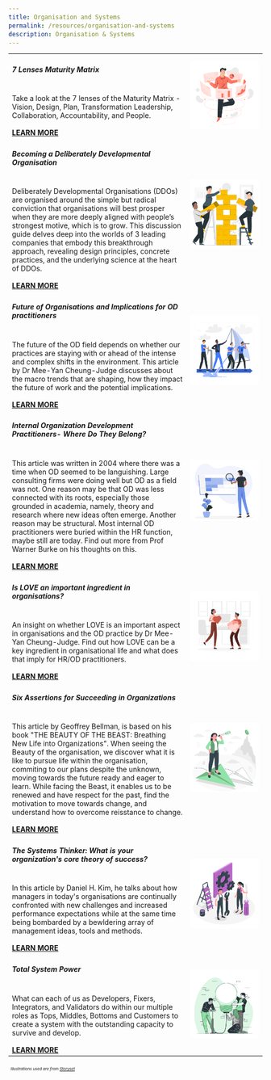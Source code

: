 ```yaml
---
title: Organisation and Systems
permalink: /resources/organisation-and-systems
description: Organisation & Systems
---
```


<table><col width="70%"><col width="30%">

<tr><td><h5><b>7 Lenses Maturity Matrix </b> </h5><br>
Take a look at the 7 lenses of the Maturity Matrix - Vision, Design, Plan, Transformation Leadership, Collaboration, Accountability, and People. <br><br><a href ="https://go.gov.sg/matrixmaturity" target="_blank"><b>LEARN MORE</b></a></td> <td><img src="/images/datamodel.jpg"></td></tr>
  
<tr><td><h5><b>Becoming a Deliberately Developmental Organisation </b> </h5><br>
Deliberately Developmental Organisations (DDOs) are organised around the simple but radical conviction that organisations will best prosper when they are more deeply aligned with people’s strongest motive, which is to grow. This discussion guide delves deep into the worlds of 3 leading companies that embody this breakthrough approach, revealing design principles, concrete practices, and the underlying science at the heart of DDOs. <br><br><a href ="https://go.gov.sg/ddo" target="_blank"><b>LEARN MORE</b></a></td> <td><img src="/images/team10.jpg"></td></tr>
  
<tr><td><h5><b>Future of Organisations and Implications for OD practitioners </b> </h5><br>
The future of the OD field depends on whether our practices are staying with or ahead of the intense and complex shifts in the environment. This article by Dr Mee-Yan Cheung-Judge discusses about the macro trends that are shaping, how they impact the future of work and the potential implications. <br><br><a href ="https://go.gov.sg/futureorg" target="_blank"><b>LEARN MORE</b></a></td> <td><img src="/images/team9.jpg"></td></tr>
  
<tr><td><h5><b>Internal Organization Development Practitioners- Where Do They Belong? </b> </h5><br>
This article was written in 2004 where there was a time when OD seemed to be languishing. Large consulting firms were doing well but OD as a field was not. One reason may be that OD was less connected with its roots, especially those grounded in academia, namely, theory and research where new ideas often emerge. Another reason may be structural. Most internal OD practitioners were buried within the HR function, maybe still are today. Find out more from Prof Warner Burke on his thoughts on this. <br><br><a href ="https://go.gov.sg/whereodbelong" target="_blank"><b>LEARN MORE</b></a></td> <td><img src="/images/roles.jpg"></td></tr>
  
<tr><td><h5><b>Is LOVE an important ingredient in organisations? </b> </h5><br>
An insight on whether LOVE is an important aspect in organisations and the OD practice by Dr Mee-Yan Cheung-Judge. Find out how LOVE can be a key ingredient in organisational life and what does that imply for HR/OD practitioners. <br><br><a href ="https://go.gov.sg/loveorg" target="_blank"><b>LEARN MORE</b></a></td> <td><img src="/images/love.jpg"></td></tr>
  
<tr><td><h5><b>Six Assertions for Succeeding in Organizations </b> </h5><br>
This article by Geoffrey Bellman, is based on his book "THE BEAUTY OF THE BEAST: Breathing New Life into Organizations". When seeing the Beauty of the organisation, we discover what it is like to pursue life within the organisation, commiting to our plans despite the unknown, moving towards the future ready and eager to learn. While facing the Beast, it enables us to be renewed and have respect for the past, find the motivation to move towards change, and understand how to overcome reisstance to change. <br><br><a href ="https://go.gov.sg/sixassertions" target="_blank"><b>LEARN MORE</b></a></td> <td><img src="/images/future.jpg"></td></tr>
  
  <tr><td><h5><b>The Systems Thinker: What is your organization's core theory of success? </b> </h5><br>
In this article by Daniel H. Kim, he talks about how managers in today's organisations are continually confronted with new challenges and increased performance expectations while at the same time being bombarded by a bewldering array of management ideas, tools and methods. <br><br><a href ="https://go.gov.sg/systemthinker" target="_blank"><b>LEARN MORE</b></a></td> <td><img src="/images/toolkit1.jpg"></td></tr>
  
  <tr><td><h5><b>Total System Power </b> </h5><br>
What can each of us as Developers, Fixers, Integrators, and Validators do within our multiple roles as Tops, Middles, Bottoms and Customers to create a system with the outstanding capacity to survive and develop. <br><br><a href ="https://go.gov.sg/systempower" target="_blank"><b>LEARN MORE</b></a></td> <td><img src="/images/lightbulb1.jpg"></td></tr>
  </table>
  
  <p><h7 style="font-size:0.8vw"><i>&nbsp;&nbsp;Illustrations used are from <a href ="https://storyset.com/people" target="_blank">Storyset</a></i></h7></p>
